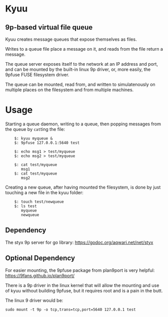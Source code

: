# Kyuu

## 9p-based virtual file queue

Kyuu creates message queues that expose themselves as files.

Writes to a queue file place a message on it, and reads from
the file return a message.

The queue server exposes itself to the network at an IP address
and port, and can be mounted by the built-in linux 9p driver, or,
more easily, the 9pfuse FUSE filesystem driver.

The queue can be mounted, read from, and written to simulatenously on
multiple places on the filesystem and from multiple machines.

# Usage

Starting a queue daemon, writing to a queue, then popping messages from
the queue by `cat`ting the file:

        $: kyuu myqueue &
        $: 9pfuse 127.0.0.1:5640 test

        $: echo msg1 > test/myqueue
        $: echo msg2 > test/myqueue

        $: cat test/myqueue
           msg1
        $: cat test/myqueue
           msg2

Creating a new queue, after having mounted the filesystem, is done by
just touching a new file in the kyuu folder:

        $: touch test/newqueue
        $: ls test
           myqueue
           newqueue


## Dependency

The styx 9p server for go library:
    https://godoc.org/aqwari.net/net/styx

## Optional Dependency

For easier mounting, the 9pfuse package from plan9port is very helpful:
    https://9fans.github.io/plan9port/

There is a 9p driver in the linux kernel that will allow the mounting
and use of kyuu without building 9pfuse, but it requires root and is
a pain in the butt.

The linux 9 driver would be:

    sudo mount -t 9p -o tcp,trans=tcp,port=5640 127.0.0.1 test
